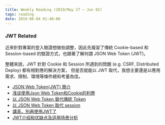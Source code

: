 ```yaml
---
title: Weekly Reading (2019/May 27 ~ Jun 02)
tags: reading
date: 2019-06-04 01:40:00
---
```


### JWT Related
近來針對專案的登入驗證想做些調整，因此先複習了傳統 Cookie-based 和 Session-based 的驗證方式，也跟著了解何謂 JSON Web Token (JWT)。  

整體來說，JWT 針對 Cookie 和 Session 所遇到的問題 (e.g. CSRF, Distributed Deploy) 都有相對應的解決方案，
但是否就能以 JWT 取代，我想主要還是以應用需求、限制、環境等條件總和考量為佳。
* [JSON Web Token(JWT) 簡介](https://blog.cssuen.tw/json-web-token-jwt-%E7%B0%A1%E4%BB%8B-a5719a1b0a70)
* [浅谈使用Json Web Token和Cookie的利弊](https://chengandpeng.github.io/2016/04/15/jwtvscookie/)
* [以 JSON Web Token 替代傳統 Token](https://medium.com/@leon740727/%E4%BB%A5-json-web-token-%E5%8F%96%E4%BB%A3-session-bae47556dde2)
* [以 JSON Web Token 取代 session](https://medium.com/@leon740727/%E4%BB%A5-json-web-token-%E5%8F%96%E4%BB%A3-session-bae47556dde2)
* [講真，別再使用JWT了](http://zhuanlan.51cto.com/art/201708/548195.htm)
* [JWT介绍和优缺点及适用场景分析](https://www.guonanjun.com/220.html)
